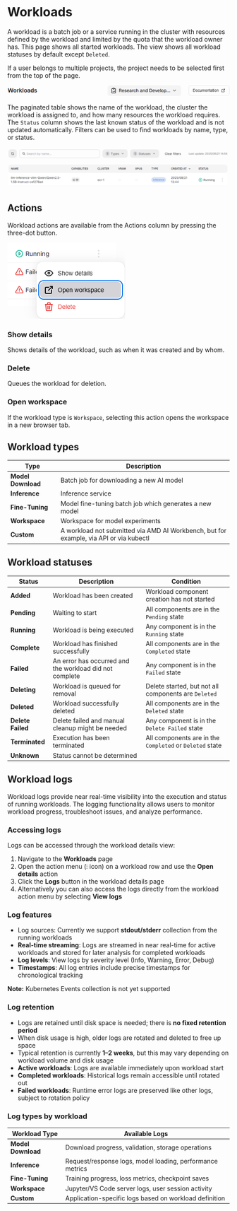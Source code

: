 <!--
Copyright © Advanced Micro Devices, Inc., or its affiliates.

SPDX-License-Identifier: MIT
-->

```{tags} AMD AI Workbench, workloads, workspaces
```

# Workloads

A workload is a batch job or a service running in the cluster with resources defined by the workload and limited by the quota that the workload owner has. This page shows all started workloads. The view shows all workload statuses by default except `Deleted`.

If a user belongs to multiple projects, the project needs to be selected first from the top of the page.

![Workload actions](../core-img/workloads/workloads-projects.png)

The paginated table shows the name of the workload, the cluster the workload is assigned to, and how many resources the workload requires. The `Status` column shows the last known status of the workload and is not updated automatically. Filters can be used to find workloads by name, type, or status.

![Workload filters](../core-img/workloads/workloads-filters.png)

## Actions

Workload actions are available from the Actions column by pressing the three-dot button.

![Workload actions menu](../core-img/workloads/workloads-actions.png)

### Show details

Shows details of the workload, such as when it was created and by whom.

### Delete

Queues the workload for deletion.

### Open workspace

If the workload type is `Workspace`, selecting this action opens the workspace in a new browser tab.

## Workload types

| Type               | Description                                                                            |
| ------------------ | -------------------------------------------------------------------------------------- |
| **Model Download** | Batch job for downloading a new AI model                                               |
| **Inference**      | Inference service                                                                      |
| **Fine-Tuning**    | Model fine-tuning batch job which generates a new model                                |
| **Workspace**      | Workspace for model experiments                                                        |
| **Custom**         | A workload not submitted via AMD AI Workbench, but for example, via API or via kubectl |

## Workload statuses

| Status            | Description                                             | Condition                                                |
| ----------------- | ------------------------------------------------------- | -------------------------------------------------------- |
| **Added**         | Workload has been created                               | Workload component creation has not started              |
| **Pending**       | Waiting to start                                        | All components are in the `Pending` state                |
| **Running**       | Workload is being executed                              | Any component is in the `Running` state                  |
| **Complete**      | Workload has finished successfully                      | All components are in the `Completed` state              |
| **Failed**        | An error has occurred and the workload did not complete | Any component is in the `Failed` state                   |
| **Deleting**      | Workload is queued for removal                          | Delete started, but not all components are `Deleted`     |
| **Deleted**       | Workload successfully deleted                           | All components are in the `Deleted` state                |
| **Delete Failed** | Delete failed and manual cleanup might be needed        | Any component is in the `Delete Failed` state            |
| **Terminated**    | Execution has been terminated                           | All components are in the `Completed` or `Deleted` state |
| **Unknown**       | Status cannot be determined                             |                                                          |

## Workload logs

Workload logs provide near real-time visibility into the execution and status of running workloads. The logging functionality allows users to monitor workload progress, troubleshoot issues, and analyze performance.

### Accessing logs

Logs can be accessed through the workload details view:

1. Navigate to the **Workloads** page
2. Open the action menu (`⁝` icon) on a workload row and use the **Open details** action
3. Click the **Logs** button in the workload details page
4. Alternatively you can also access the logs directly from the workload action menu by selecting **View logs**

### Log features

- Log sources: Currently we support **stdout/stderr** collection from the running workloads
- **Real-time streaming**: Logs are streamed in near real-time for active workloads and stored for later analysis for completed workloads
- **Log levels**: View logs by severity level (Info, Warning, Error, Debug)
- **Timestamps**: All log entries include precise timestamps for chronological tracking

**Note:** Kubernetes Events collection is not yet supported

### Log retention

- Logs are retained until disk space is needed; there is **no fixed retention period**
- When disk usage is high, older logs are rotated and deleted to free up space
- Typical retention is currently **1–2 weeks**, but this may vary depending on workload volume and disk usage
- **Active workloads**: Logs are available immediately upon workload start
- **Completed workloads**: Historical logs remain accessible until rotated out
- **Failed workloads**: Runtime error logs are preserved like other logs, subject to rotation policy

### Log types by workload

| Workload Type      | Available Logs                                            |
| ------------------ | --------------------------------------------------------- |
| **Model Download** | Download progress, validation, storage operations         |
| **Inference**      | Request/response logs, model loading, performance metrics |
| **Fine-Tuning**    | Training progress, loss metrics, checkpoint saves         |
| **Workspace**      | Jupyter/VS Code server logs, user session activity         |
| **Custom**         | Application-specific logs based on workload definition    |

